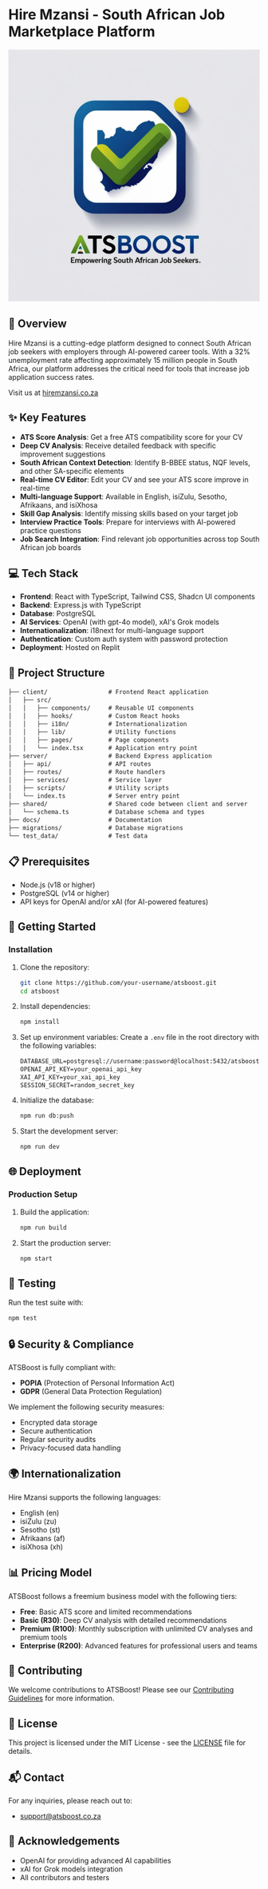 # Hire Mzansi - South African Job Marketplace Platform

![Hire Mzansi Logo](generated-icon.png)

## 🚀 Overview

Hire Mzansi is a cutting-edge platform designed to connect South African job seekers with employers through AI-powered career tools. With a 32% unemployment rate affecting approximately 15 million people in South Africa, our platform addresses the critical need for tools that increase job application success rates.

Visit us at [hiremzansi.co.za](https://hiremzansi.co.za)

## ✨ Key Features

- **ATS Score Analysis**: Get a free ATS compatibility score for your CV
- **Deep CV Analysis**: Receive detailed feedback with specific improvement suggestions
- **South African Context Detection**: Identify B-BBEE status, NQF levels, and other SA-specific elements
- **Real-time CV Editor**: Edit your CV and see your ATS score improve in real-time
- **Multi-language Support**: Available in English, isiZulu, Sesotho, Afrikaans, and isiXhosa
- **Skill Gap Analysis**: Identify missing skills based on your target job
- **Interview Practice Tools**: Prepare for interviews with AI-powered practice questions
- **Job Search Integration**: Find relevant job opportunities across top South African job boards

## 💻 Tech Stack

- **Frontend**: React with TypeScript, Tailwind CSS, Shadcn UI components
- **Backend**: Express.js with TypeScript
- **Database**: PostgreSQL
- **AI Services**: OpenAI (with gpt-4o model), xAI's Grok models
- **Internationalization**: i18next for multi-language support
- **Authentication**: Custom auth system with password protection
- **Deployment**: Hosted on Replit

## 🔧 Project Structure

```
├── client/                 # Frontend React application
│   ├── src/
│   │   ├── components/     # Reusable UI components
│   │   ├── hooks/          # Custom React hooks
│   │   ├── i18n/           # Internationalization
│   │   ├── lib/            # Utility functions
│   │   ├── pages/          # Page components
│   │   └── index.tsx       # Application entry point
├── server/                 # Backend Express application
│   ├── api/                # API routes
│   ├── routes/             # Route handlers
│   ├── services/           # Service layer
│   ├── scripts/            # Utility scripts
│   └── index.ts            # Server entry point
├── shared/                 # Shared code between client and server
│   └── schema.ts           # Database schema and types
├── docs/                   # Documentation
├── migrations/             # Database migrations
└── test_data/              # Test data
```

## 📋 Prerequisites

- Node.js (v18 or higher)
- PostgreSQL (v14 or higher)
- API keys for OpenAI and/or xAI (for AI-powered features)

## 🚀 Getting Started

### Installation

1. Clone the repository:
   ```bash
   git clone https://github.com/your-username/atsboost.git
   cd atsboost
   ```

2. Install dependencies:
   ```bash
   npm install
   ```

3. Set up environment variables:
   Create a `.env` file in the root directory with the following variables:
   ```
   DATABASE_URL=postgresql://username:password@localhost:5432/atsboost
   OPENAI_API_KEY=your_openai_api_key
   XAI_API_KEY=your_xai_api_key
   SESSION_SECRET=random_secret_key
   ```

4. Initialize the database:
   ```bash
   npm run db:push
   ```

5. Start the development server:
   ```bash
   npm run dev
   ```

## 🌐 Deployment

### Production Setup

1. Build the application:
   ```bash
   npm run build
   ```

2. Start the production server:
   ```bash
   npm start
   ```

## 🧪 Testing

Run the test suite with:
```bash
npm test
```

## 🔒 Security & Compliance

ATSBoost is fully compliant with:
- **POPIA** (Protection of Personal Information Act)
- **GDPR** (General Data Protection Regulation)

We implement the following security measures:
- Encrypted data storage
- Secure authentication
- Regular security audits
- Privacy-focused data handling

## 🌍 Internationalization

Hire Mzansi supports the following languages:
- English (en)
- isiZulu (zu)
- Sesotho (st)
- Afrikaans (af)
- isiXhosa (xh)

## 📊 Pricing Model

ATSBoost follows a freemium business model with the following tiers:
- **Free**: Basic ATS score and limited recommendations
- **Basic (R30)**: Deep CV analysis with detailed recommendations
- **Premium (R100)**: Monthly subscription with unlimited CV analyses and premium tools
- **Enterprise (R200)**: Advanced features for professional users and teams

## 👥 Contributing

We welcome contributions to ATSBoost! Please see our [Contributing Guidelines](CONTRIBUTING.md) for more information.

## 📄 License

This project is licensed under the MIT License - see the [LICENSE](LICENSE) file for details.

## 📬 Contact

For any inquiries, please reach out to:
- support@atsboost.co.za

## 🙏 Acknowledgements

- OpenAI for providing advanced AI capabilities
- xAI for Grok models integration
- All contributors and testers